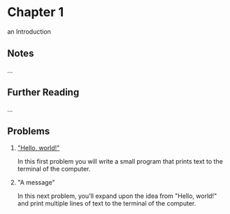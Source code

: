# Chapter 1
an Introduction

## Notes

...

## Further Reading

...

## Problems

1. ["Hello, world!"](hello/)

   In this first problem you will write a small program that prints text to the terminal of the computer.
   
1. "A message"

   In this next problem, you'll expand upon the idea from "Hello, world!" and print multiple lines of text to the terminal of the computer.
